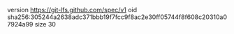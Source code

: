 version https://git-lfs.github.com/spec/v1
oid sha256:305244a2638adc371bbb19f7fcc9f8ac2e30ff05744f8f608c20310a07924a99
size 30
